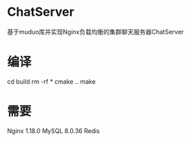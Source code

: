 # ChatServer
基于muduo库并实现Nginx负载均衡的集群聊天服务器ChatServer

# 编译
cd build
rm -rf *
cmake ..
make

# 需要
Nginx 1.18.0
MySQL 8.0.36
Redis
